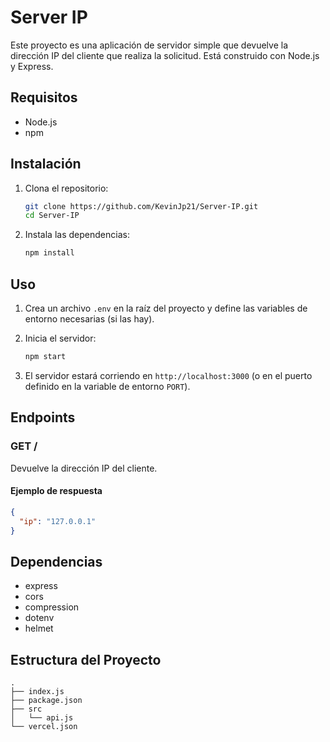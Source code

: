 # Server IP

Este proyecto es una aplicación de servidor simple que devuelve la dirección IP del cliente que realiza la solicitud. Está construido con Node.js y Express.

## Requisitos

- Node.js
- npm

## Instalación

1. Clona el repositorio:
   ```bash
   git clone https://github.com/KevinJp21/Server-IP.git
   cd Server-IP
   ```

2. Instala las dependencias:
   ```bash
   npm install
   ```

## Uso

1. Crea un archivo `.env` en la raíz del proyecto y define las variables de entorno necesarias (si las hay).

2. Inicia el servidor:
   ```bash
   npm start
   ```

3. El servidor estará corriendo en `http://localhost:3000` (o en el puerto definido en la variable de entorno `PORT`).

## Endpoints

### GET /

Devuelve la dirección IP del cliente.

#### Ejemplo de respuesta

```json
{
  "ip": "127.0.0.1"
}
```
## Dependencias

- express
- cors
- compression
- dotenv
- helmet

## Estructura del Proyecto

```plaintext
.
├── index.js
├── package.json
├── src
│   └── api.js
└── vercel.json
```
